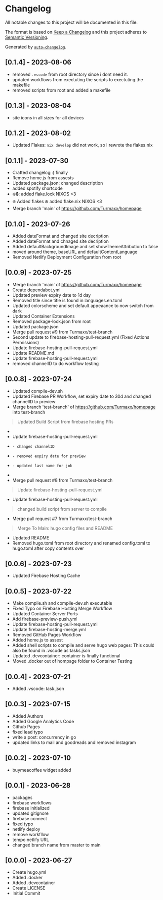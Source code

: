 # Changelog

All notable changes to this project will be documented in this file.

The format is based on [Keep a Changelog](https://keepachangelog.com/en/1.0.0/)
and this project adheres to [Semantic Versioning](https://semver.org/spec/v2.0.0.html).

Generated by [`auto-changelog`](https://github.com/CookPete/auto-changelog).

## [0.1.4] - 2023-08-06

- removed `.vscode` from root directory since i dont need it.
- updated workflows from exectuting the scripts to exectuting the makefile
- removed scripts from root and added a makefile

## [0.1.3] - 2023-08-04

- site icons in all sizes for all devices

## [0.1.2] - 2023-08-02

- Updated Flakes: `nix develop` did not work, so I rewrote the flakes.nix

## [0.1.1] - 2023-07-30

- Crafted changelog :) finally
- Remove home.js from assests
- Updated package.json: changed description
- added spotify shortcode
- ❄️🔒: added flake.lock NIXOS <3
- ❄️ Added flakes ❄️ added flake.nix NIXOS <3
- Merge branch 'main' of https://github.com/Turmaxx/homepage

## [0.1.0] - 2023-07-26

- Added dateFormat and changed site decription
- Added dateFormat and chnaged site decription
- Added defaultBackgroundImage and set showThemeAttribution to false
- moved around theme, baseURL and defaultContentLanguage
- Removed Netlify Deployment Configuration from root

## [0.0.9] - 2023-07-25

- Merge branch 'main' of https://github.com/Turmaxx/homepage
- Create dependabot.yml
- Updated preview expiry date to 1d day
- Removed title since title is found in languages.en.toml
- Updated colorscheme and set default appeaance to now switch from dark
- Updated Container Extensions
- Removed package-lock.json from root
- Updated package.json
- Merge pull request #9 from Turmaxx/test-branch
- Second update to firebase-hosting-pull-request.yml (Fixed Actions Permissions)
- Update firebase-hosting-pull-request.yml
- Update README.md
- Update firebase-hosting-pull-request.yml
- removed channelID to do workflow testing

## [0.0.8] - 2023-07-24

- Updated compile-dev.sh
- Updated Firebase PR Workflow, set expiry date to 30d and changed channelID to preview
- Merge branch 'test-branch' of https://github.com/Turmaxx/homepage into test-branch
 >Updated Build Script from firebase hosting PRs
- 
- Update firebase-hosting-pull-request.yml
-     - changed channelID
-     - removed expiry date for preview
-     - updated last name for job
- 
- Merge pull request #8 from Turmaxx/test-branch
 > Update firebase-hosting-pull-request.yml
- Update firebase-hosting-pull-request.yml
 > changed build script from server to compile
- Merge pull request #7 from Turmaxx/test-branch
 > Merge To Main: hugo config files and README
- Updated README
- Removed hugo.toml from root directory and renamed config.toml to hugo.toml after copy contents over

## [0.0.6] - 2023-07-23

- Updated Firebase Hosting Cache

## [0.0.5] - 2023-07-22

- Make compile.sh and compile-dev.sh executable
- Fixed Typo on Firebase Hosting Merge Workflow
- Updated Container Server Ports
- Add firebase-preview-push.yml
- Update firebase-hosting-pull-request.yml
- Update firebase-hosting-merge.yml
- Removed GitHub Pages Workflow
- Added home.js to assest
- Added shell scripts to compile and serve hugo web pages: This could also be found in .vscode as tasks.json
- Updated .devcontainer: container is finally functional
- Moved .docker out of hompage folder to Container Testing

## [0.0.4] - 2023-07-21

- Added .vscode: task.json

## [0.0.3] - 2023-07-15

- Added Authors
- Added Google Analytics Code
- Github Pages
- fixed lead typo
- write a post: concurrency in go 
- updated links to mail and goodreads and removed instagram

## [0.0.2] - 2023-07-10

- buymeacoffee widget added

## [0.0.1] - 2023-06-28

- packages
- firebase workflows
- firebase initialized
- updated gitignore
- firebase connect
- fixed typo
- netlify deploy
- remove workfllow
- tempo netlify URL
- changed branch name from master to main

## [0.0.0] - 2023-06-27

- Create hugo.yml
- Added .docker
- Added .devcontainer
- Create LICENSE
- Initial Commit
